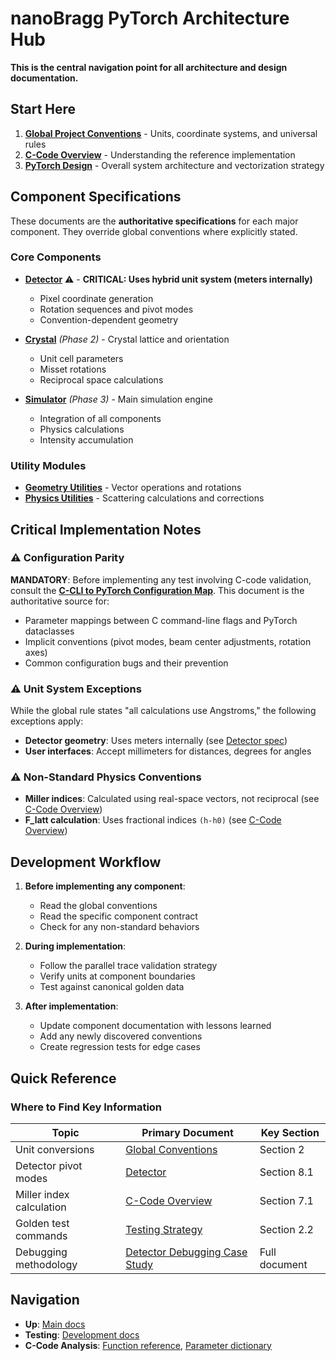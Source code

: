 # nanoBragg PyTorch Architecture Hub

**This is the central navigation point for all architecture and design documentation.**

## Start Here

1. **[Global Project Conventions](./conventions.md)** - Units, coordinate systems, and universal rules
2. **[C-Code Overview](./c_code_overview.md)** - Understanding the reference implementation
3. **[PyTorch Design](./pytorch_design.md)** - Overall system architecture and vectorization strategy

## Component Specifications

These documents are the **authoritative specifications** for each major component. They override global conventions where explicitly stated.

### Core Components
- **[Detector](./detector.md)** ⚠️ - **CRITICAL: Uses hybrid unit system (meters internally)**
  - Pixel coordinate generation
  - Rotation sequences and pivot modes
  - Convention-dependent geometry
  
- **[Crystal](./crystal.md)** *(Phase 2)* - Crystal lattice and orientation
  - Unit cell parameters
  - Misset rotations
  - Reciprocal space calculations

- **[Simulator](./simulator.md)** *(Phase 3)* - Main simulation engine
  - Integration of all components
  - Physics calculations
  - Intensity accumulation

### Utility Modules
- **[Geometry Utilities](./geometry_utils.md)** - Vector operations and rotations
- **[Physics Utilities](./physics_utils.md)** - Scattering calculations and corrections

## Critical Implementation Notes

### ⚠️ Configuration Parity
**MANDATORY**: Before implementing any test involving C-code validation, consult the **[C-CLI to PyTorch Configuration Map](../development/c_to_pytorch_config_map.md)**. This document is the authoritative source for:
- Parameter mappings between C command-line flags and PyTorch dataclasses
- Implicit conventions (pivot modes, beam center adjustments, rotation axes)
- Common configuration bugs and their prevention

### ⚠️ Unit System Exceptions
While the global rule states "all calculations use Angstroms," the following exceptions apply:
- **Detector geometry**: Uses meters internally (see [Detector spec](./detector.md#61-critical-hybrid-unit-system))
- **User interfaces**: Accept millimeters for distances, degrees for angles

### ⚠️ Non-Standard Physics Conventions
- **Miller indices**: Calculated using real-space vectors, not reciprocal (see [C-Code Overview](./c_code_overview.md#71-critical-non-standard-miller-index-calculation))
- **F_latt calculation**: Uses fractional indices `(h-h0)` (see [C-Code Overview](./c_code_overview.md#72-critical-f_latt-calculation))

## Development Workflow

1. **Before implementing any component**:
   - Read the global conventions
   - Read the specific component contract
   - Check for any non-standard behaviors
   
2. **During implementation**:
   - Follow the parallel trace validation strategy
   - Verify units at component boundaries
   - Test against canonical golden data

3. **After implementation**:
   - Update component documentation with lessons learned
   - Add any newly discovered conventions
   - Create regression tests for edge cases

## Quick Reference

### Where to Find Key Information

| Topic | Primary Document | Key Section |
|-------|-----------------|-------------|
| Unit conversions | [Global Conventions](./conventions.md) | Section 2 |
| Detector pivot modes | [Detector](./detector.md) | Section 8.1 |
| Miller index calculation | [C-Code Overview](./c_code_overview.md) | Section 7.1 |
| Golden test commands | [Testing Strategy](../development/testing_strategy.md) | Section 2.2 |
| Debugging methodology | [Detector Debugging Case Study](../development/detector_geometry_debugging.md) | Full document |

## Navigation

- **Up**: [Main docs](../README.md)
- **Testing**: [Development docs](../development/)
- **C-Code Analysis**: [Function reference](./c_function_reference.md), [Parameter dictionary](./c_parameter_dictionary.md)